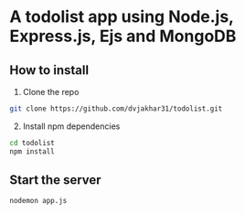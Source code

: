 # A todolist app using Node.js, Express.js, Ejs and MongoDB

## How to install

1. Clone the repo

```bash
git clone https://github.com/dvjakhar31/todolist.git
```
2. Install npm dependencies

```bash
cd todolist
npm install
```

## Start the server

```bash
nodemon app.js
```
